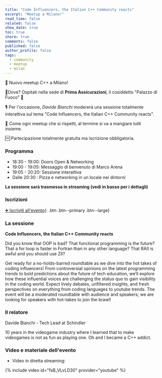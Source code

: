 ```yaml
---
title: "Code Influencers, the Italian C++ Community reacts"
excerpt: "Meetup a Milano!"
read_time: false
related: false
show_date: true
toc: true
share: true
comments: false
published: false
author_profile: false
tags:
  - community
  - meetup
  - milan  
---
```


🥳 Nuovo meetup C++ a Milano!

📌Dove? Ospitati nella sede di **Prima Assicurazioni**, il cosiddetto "Palazzo di Fuoco" 🤩

🎙️ Per l'occasione, *Davide Bianchi* modererà una sessione totalmente interattiva sul tema "Code Influencers, the Italian C++ Community reacts".

🍕 Come ogni meetup che si rispetti, al termine si va a mangiare tutti insieme.

🆓 Partecipazione totalmente gratuita ma iscrizione obbligatoria.

### Programma

- 18:30 - 19:00: Doors Open & Networking
- 19:00 - 19:05: Messaggio di benvenuto di Marco Arena
- 19:05 - 20:20: Sessione interattiva
- Dalle 20:30  : Pizza e networking in un locale nei dintorni

**La sessione sarà trasmessa in streaming (vedi in basso per i dettagli)**

### Iscrizioni

[➕ Iscriviti all'evento](https://italiancpp-0425.eventbrite.it/){: .btn .btn--primary .btn--large}

### La sessione

**Code Influencers, the Italian C++ Community reacts**

Did you know that OOP is bad? That functional programming is the future? That a for loop is faster in Fortran than in any other language? That RAII is awful and you should use ZII?

Get ready for a no-holds-barred roundtable as we dive into the hot takes of coding influencers! From controversial opinions on the latest programming trends to bold predictions about the future of tech education, we’ll explore how these influential voices are challenging the status quo to gain visibility in the coding world. Expect lively debates, unfiltered insights, and fresh perspectives on everything from coding languages to youtube trends.
The event will be a moderated roundtable with audience and speakers; we are looking for speakers with hot-takes to join the brawl!

### Il relatore

Davide Bianchi - Tech Lead at Schindler 

10 years in the videogame industry where I learned that to make videogames is not as fun as playing one. Oh and I became a C++ addict.

### Video e materiale dell'evento

- Video in diretta streaming:

{% include video id="fsB_VLvLD30" provider="youtube" %}